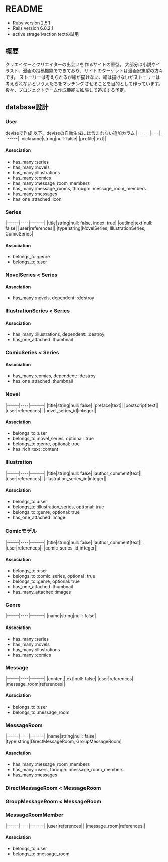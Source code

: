 # README
* Ruby version 2.5.1
* Rails version 6.0.2.1
* active strageやaction textの試用

## 概要
クリエイターとクリエイターの出会いを作るサイトの原型。
大部分は小説やイラスト、漫画の投稿機能でできており、サイトのターゲットは漫画家志望の方々です。
ストーリーは考えられるが絵が描けない、絵は描けないがストーリーは考えられないという人たちをマッチングさせることを目的として作っています。
後々、プロジェクトチーム作成機能も拡張して追加する予定。

## database設計
### User
deviseで作成
以下、deviseの自動生成には含まれない追加カラム
|------|----|-------|
|nickname|string|null: false|
|profile|text||

#### Association
- has_many :series
- has_many :novels
- has_many :illustrations
- has_many :comics
- has_many :message_room_members
- has_many :message_rooms, through: :message_room_members
- has_many :messages
- has_one_attached :icon

### Series
|------|----|-------|
|title|string|null: false, index: true|
|outline|text|null: false|
|user|references||
|type|string|NovelSeries, IllustrationSeries, ComicSeries|

#### Association
- belongs_to :genre
- belongs_to :user

### NovelSeries < Series
#### Association
- has_many :novels, dependent: :destroy

### IllustrationSeries < Series
#### Association
- has_many :illustrations, dependent: :destroy
- has_one_attached :thumbnail

### ComicSeries < Series
#### Association
- has_many :comics, dependent: :destroy
- has_one_attached :thumbnail

### Novel
|------|----|-------|
|title|string|null: false|
|preface|text||
|postscript|text||
|user|references||
|novel_series_id|integer||

#### Association
- belongs_to :user
- belongs_to :novel_series, optional: true
- belongs_to :genre, optional: true
- has_rich_text :content

### Illustration
|------|----|-------|
|title|string|null: false|
|author_comment|text||
|user|references||
|illustration_series_id|integer||

#### Association
- belongs_to :user
- belongs_to :illustration_series, optional: true
- belongs_to :genre, optional: true
- has_one_attached :image

### Comicモデル
|------|----|-------|
|title|string|null: false|
|author_comment|text||
|user|references||
|comic_series_id|integer||

#### Association
- belongs_to :user
- belongs_to :comic_series, optional: true
- belongs_to :genre, optional: true
- has_one_attached :thumbnail
- has_many_attached :images

### Genre
|------|----|-------|
|name|string|null: false|

#### Association
- has_many :series
- has_many :novels
- has_many :illustrations
- has_many :comics

### Message
|------|----|-------|
|content|text|null: false|
|user|references||
|message_room|references||

#### Association
- belongs_to :user
- belongs_to :message_room

### MessageRoom
|------|----|-------|
|name|string|null: false|
|type|string|DirectMessageRoom, GroupMessageRoom|

#### Association
- has_many :message_room_members
- has_many :users, through: :message_room_members
- has_many :messages

### DirectMessageRoom < MessageRoom
### GroupMessageRoom < MessageRoom

### MessageRoomMember
|------|----|-------|
|user|references||
|message_room|references||

#### Association
- belongs_to :user
- belongs_to :message_room